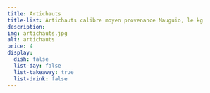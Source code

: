 ```yaml
---
title: Artichauts
title-list: Artichauts calibre moyen provenance Mauguio, le kg
description:
img: artichauts.jpg
alt: artichauts
price: 4
display:
  dish: false
  list-day: false
  list-takeaway: true
  list-drink: false
---
```

